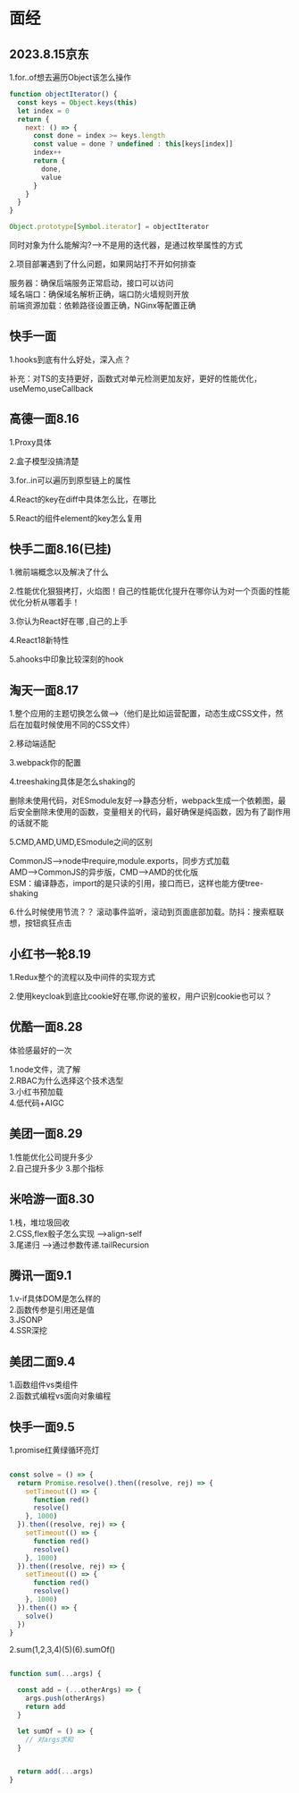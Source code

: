 # 面经

## 2023.8.15京东  

1.for..of想去遍历Object该怎么操作  

```javascript
function objectIterator() {
  const keys = Object.keys(this)
  let index = 0
  return {
    next: () => {
      const done = index >= keys.length
      const value = done ? undefined : this[keys[index]]
      index++
      return {
        done,
        value
      }
    }
  }
}

Object.prototype[Symbol.iterator] = objectIterator
```

同时对象为什么能解沟?-->不是用的迭代器，是通过枚举属性的方式


2.项目部署遇到了什么问题，如果网站打不开如何排查  

服务器：确保后端服务正常启动，接口可以访问    
域名端口：确保域名解析正确，端口防火墙规则开放  
前端资源加载：依赖路径设置正确，NGinx等配置正确

## 快手一面  

1.hooks到底有什么好处，深入点？  

补充：对TS的支持更好，函数式对单元检测更加友好，更好的性能优化，useMemo,useCallback


## 高德一面8.16  

1.Proxy具体  

2.盒子模型没搞清楚  

3.for..in可以遍历到原型链上的属性  

4.React的key在diff中具体怎么比，在哪比

5.React的组件element的key怎么复用


## 快手二面8.16(已挂)  

1.微前端概念以及解决了什么  

2.性能优化狠狠拷打，火焰图！自己的性能优化提升在哪你认为对一个页面的性能优化分析从哪着手！ 

3.你认为React好在哪 ,自己的上手 

4.React18新特性

5.ahooks中印象比较深刻的hook

## 淘天一面8.17  

1.整个应用的主题切换怎么做-->（他们是比如运营配置，动态生成CSS文件，然后在加载时候使用不同的CSS文件）  

2.移动端适配  

3.webpack你的配置  

4.treeshaking具体是怎么shaking的  

删除未使用代码，对ESmodule友好-->静态分析，webpack生成一个依赖图，最后安全删除未使用的函数，变量相关的代码，最好确保是纯函数，因为有了副作用的话就不能

5.CMD,AMD,UMD,ESmodule之间的区别    

CommonJS-->node中require,module.exports，同步方式加载  
AMD-->CommonJS的异步版，CMD-->AMD的优化版  
ESM：编译静态，import的是只读的引用，接口而已，这样也能方便tree-shaking

6.什么时候使用节流？？
滚动事件监听，滚动到页面底部加载。防抖：搜索框联想，按钮疯狂点击

## 小红书一轮8.19  

1.Redux整个的流程以及中间件的实现方式

2.使用keycloak到底比cookie好在哪,你说的鉴权，用户识别cookie也可以？

## 优酷一面8.28  

体验感最好的一次  

1.node文件，流了解  
2.RBAC为什么选择这个技术选型  
3.小红书预加载  
4.低代码+AIGC

## 美团一面8.29  

1.性能优化公司提升多少  
2.自己提升多少
3.那个指标

## 米哈游一面8.30  

1.栈，堆垃圾回收  
2.CSS,flex骰子怎么实现  -->align-self  
3.尾递归 -->通过参数传递.tailRecursion

## 腾讯一面9.1  

1.v-if具体DOM是怎么样的  
2.函数传参是引用还是值  
3.JSONP  
4.SSR深挖

## 美团二面9.4  

1.函数组件vs类组件  
2.函数式编程vs面向对象编程

## 快手一面9.5  

1.promise红黄绿循环亮灯  

```javascript

const solve = () => {
  return Promise.resolve().then((resolve, rej) => {
    setTimeout(() => {
      function red()
      resolve()
    }, 1000)
  }).then((resolve, rej) => {
    setTimeout(() => {
      function red()
      resolve()
    }, 1000)
  }).then((resolve, rej) => {
    setTimeout(() => {
      function red()
      resolve()
    }, 1000)
  }).then(() => {
    solve()
  })
}

```

2.sum(1,2,3,4)(5)(6).sumOf()

```javascript

function sum(...args) {

  const add = (...otherArgs) => {
    args.push(otherArgs)
    return add
  }

  let sumOf = () => {
    // 对args求和
  }


  return add(...args)
}

```